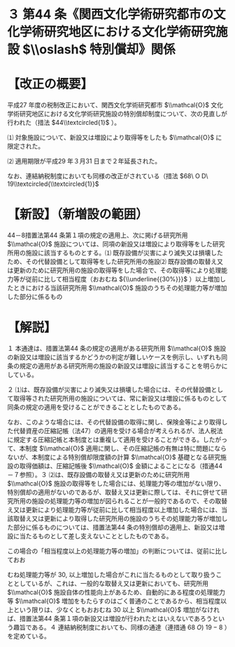 # ３ 第44 条《関西文化学術研究都市の文化学術研究地区における文化学術研究施設 $\\oslash$ 特別償却》関係

# 【改正の概要】

平成27 年度の税制改正において、関西文化学術研究都市 $\\mathcal{O}$ 文化学術研究地区における文化学術研究施設の特別償却制度について、次の見直しが行われた（措法 $44\\textcircled{1}$ ）。

⑴ 対象施設について、新設又は増設により取得等をしたも $\\mathcal{O}$ に限定された。

⑵ 適用期限が平成29 年３月31 日まで２年延長された。

なお、連結納税制度においても同様の改正がされている（措法 $68\ O D\ 19\\textcircled{\\textcircled{1}}$

# 【新設】（新増設の範囲）

44－8措置法第44 条第１項の規定の適用上、次に掲げる研究所用 $\\mathcal{O}$ 施設については、同項の新設又は増設により取得等をした研究所用の施設に該当するものとする。⑴ 既存設備が災害により滅失又は損壊したため、その代替設備として取得等をした研究所用の施設⑵ 既存設備の取替え又は更新のために研究所用の施設の取得等をした場合で、その取得等により処理能力等が従前に比して相当程度（おおむね ${\\underline{{30%}}}$ ）以上増加したときにおける当該研究所用 $\\mathcal{O}$ 施設のうちその処理能力等が増加した部分に係るもの

# 【解説】

１ 本通達は、措置法第44 条の規定の適用がある研究所用 $\\mathcal{O}$ 施設の新設又は増設に該当するかどうかの判定が難しいケースを例示し、いずれも同条の規定の適用がある研究所用の施設の新設又は増設に該当することを明らかにしている。

２ ⑴は、既存設備が災害により滅失又は損壊した場合には、その代替設備として取得等された研究所用の施設については、常に新設又は増設に係るものとして同条の規定の適用を受けることができることとしたものである。

なお、このような場合には、その代替設備の取得に関し、保険金等により取得した代替資産の圧縮記帳（法47）の適用を受ける場合が考えられるが、法人税法に規定する圧縮記帳と本制度とは重複して適用を受けることができる。したがって、本制度 $\\mathcal{O}$ 適用に関し、その圧縮記帳の有無は特に問題にならないが、本制度による特別償却限度額の計算 $\\mathcal{O}$ 基礎となる研究施設の取得価額は、圧縮記帳後 $\\mathcal{O}$ 金額によることになる（措通44－７参照）。３ ⑵は、既存設備の取替え又は更新のために研究所用 $\\mathcal{O}$ 施設の取得等をした場合には、処理能力等の増加がない限り、特別償却の適用がないのであるが、取替え又は更新に際しては、それに併せて研究所用の施設の処理能力等の増加が図られることが一般的であるので、その取替え又は更新により処理能力等が従前に比して相当程度以上増加した場合には、当該取替え又は更新により取得した研究所用の施設のうちその処理能力等が増加した部分に係るものについては、措置法第44 条の特別償却の適用上、新設又は増設に当たるものとして差し支えないこととしたものである。

この場合の「相当程度以上の処理能力等の増加」の判断については、従前に比しておお

むね処理能力等が $30,%$ 以上増加した場合がこれに当たるものとして取り扱うこととしているが、これは、一般的な取替え又は更新においても、研究所用 $\\mathcal{O}$ 施設自体の性能向上があるため、自動的にある程度の処理能力等 $\\mathcal{O}$ 増加をもたらすのはごく普通のことであるから、相当程度以上という限りは、少なくともおおむね $30%$ 以上 $\\mathcal{O}$ 増加がなければ、措置法第44 条第１項の新設又は増設が行われたとはいえないであろうという趣旨である。４ 連結納税制度においても、同様の通達（連措通 $68\ O)\ 19-8$ ）を定めている。